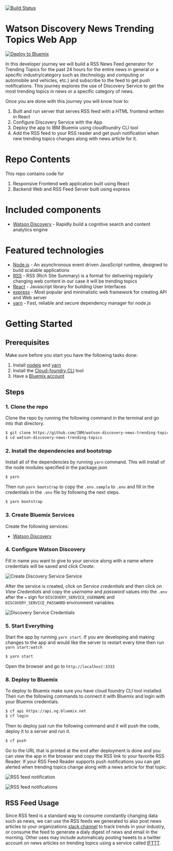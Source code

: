 [![Build Status](https://travis-ci.org/IBM/watson-discovery-news.svg?branch=master)](https://travis-ci.org/IBM/watson-discovery-news)

# Watson Discovery News Trending Topics Web App 

[![Deploy to Bluemix](https://bluemix.net/deploy/button.png)](https://bluemix.net/deploy?repository=https://github.com/IBM/watson-discovery-news-trending-topics)

In this developer journey we will build a RSS News Feed generator for Trending Topics for the past 24 hours for the entire news in general or a specific industry/category such as (technology and computing or automobile and vehicles, etc.) and subscribe to the feed to get push notifications. This journey explores the use of Discovery Service to get the most trending topics in news or a specific category of news.

Once you are done with this journey you will know how to:

1. Built and run server that serves RSS feed with a HTML frontend written in React
2. Configure Discovery Service with the App
3. Deploy the app to IBM Bluemix using cloudfoundry CLI tool
4. Add the RSS feed to your RSS reader and get push notification when new trending topics changes along with news article for it.

# Repo Contents

This repo contains code for
1. Responsive Frontend web application built using React
2. Backend Web and RSS Feed Server built using express

# Included components

* [Watson Discovery](https://www.ibm.com/watson/developercloud/discovery.html) - Rapidly build a cognitive search and content analytics engine

# Featured technologies

* [Node.js](https://nodejs.org/en/) - An asynchronous event driven JavaScript runtime, designed to build scalable applications
* [RSS](https://en.wikipedia.org/wiki/RSS) - RSS (Rich Site Summary) is a format for delivering regularly changing web content in our case it will be trending topics
* [React](https://facebook.github.io/react/) - Javascript library for building User Interfaces
* [express](https://expressjs.com) - Most popular and minimalistic web framework for creating API and Web server
* [yarn](https://yarnpkg.com) - Fast, reliable and secure dependency manager for node.js

# Getting Started

## Prerequisites

Make sure before you start you have the following tasks done:

1. Install [nodejs](https://nodejs.org/en/) and [yarn](https://yarnpkg.com)
2. Install the [Cloud-foundry CLI](https://github.com/cloudfoundry/cli) tool
3. Have a [Bluemix account](https://console.ng.bluemix.net/registration/)

## Steps

### 1. Clone the repo

Clone the repo by running the following command in the terminal and go into that directory.

```sh
$ git clone https://github.com/IBM/watson-discovery-news-trending-topics/
$ cd watson-discovery-news-trending-topics
```

### 2. Install the dependencies and bootstrap

Install all of the dependencies by running `yarn` command. This will install of the node modules specified in the package.json

```sh
$ yarn
```

Then run `yarn bootstrap` to copy the `.env.sample` to `.env` and fill in the credentials in the `.env` file by following the next steps.

```sh
$ yarn bootstrap
```

### 3. Create Bluemix Services

Create the following services:

* [Watson Discovery](https://console.ng.bluemix.net/catalog/services/discovery?env_id=ibm:yp:us-south)


### 4. Configure Watson Discovery

Fill in name you want to give to your service along with a name where credentials will be saved and click *Create*.

![Create Discovery Service Service](https://raw.githubusercontent.com/IBM/watson-discovery-news-trending-topics/master/docs/discovery-1.png)


After the service is created, click on *Service credentials* and then click on *View Credentials* and copy the *username* and *password* values into the `.env` after the `=` sign for `DISCOVERY_SERVICE_USERNAME` and `DISCOVERY_SERVICE_PASSWORD` environment variables.

![Discovery Service Credentials](https://raw.githubusercontent.com/IBM/watson-discovery-news-trending-topics/master/docs/discovery-2.png)

### 5. Start Everything

Start the app by running `yarn start`. If you are developing and making changes to the app and would like the server to restart every time then run `yarn start:watch`

```sh
$ yarn start
```

Open the browser and go to `http://localhost:3333`

### 8. Deploy to Bluemix

To deploy to Bluemix make sure you have cloud foundry CLI tool installed. Then run the following commands to connect it with Bluemix and login with your Bluemix credentials.

```sh
$ cf api https://api.ng.bluemix.net
$ cf login
```

Then to deploy just run the following command and it will push the code, deploy it to a server and run it.

```sh
$ cf push
```

Go to the URL that is printed at the end after deployment is done and you can view the app in the browser and copy the RSS link to your favorite RSS Reader. If your RSS Feed Reader supports push notifications you can get alerted when trending topics change along with a news article for that topic.

![RSS feed notification](https://raw.githubusercontent.com/IBM/watson-discovery-news-trending-topics/master/docs/rss-2.png)

![RSS feed notifications](https://raw.githubusercontent.com/IBM/watson-discovery-news-trending-topics/master/docs/rss-1.png)

## RSS Feed Usage

Since RSS feed is a standard way to consume constantly changing data such as news, we can use the RSS feeds we generated to also post news articles to your organizations [slack channel](https://get.slack.help/hc/en-us/articles/218688467-Add-RSS-feeds-to-Slack) to track trends in your industry, or consume the feed to generate a dialy digest of news and email in the morning. Other uses may include automaticaly posting tweets to a twitter account on news articles on trending topics using a service called [IFTTT](https://ifttt.com/connect/feed/twitter).
